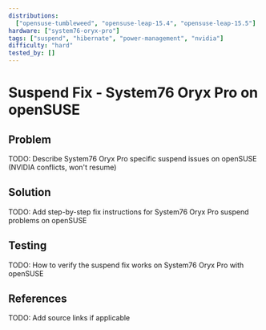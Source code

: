 ```yaml
---
distributions:
  ["opensuse-tumbleweed", "opensuse-leap-15.4", "opensuse-leap-15.5"]
hardware: ["system76-oryx-pro"]
tags: ["suspend", "hibernate", "power-management", "nvidia"]
difficulty: "hard"
tested_by: []
---
```


# Suspend Fix - System76 Oryx Pro on openSUSE

## Problem

TODO: Describe System76 Oryx Pro specific suspend issues on openSUSE (NVIDIA conflicts, won't resume)

## Solution

TODO: Add step-by-step fix instructions for System76 Oryx Pro suspend problems on openSUSE

## Testing

TODO: How to verify the suspend fix works on System76 Oryx Pro with openSUSE

## References

TODO: Add source links if applicable
